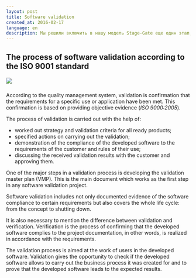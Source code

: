 ```yaml
---
layout: post
title: Software validation
created_at: 2016-02-17
language: en
description: Мы решили включить в нашу модель Stage-Gate еще один этап, а именно процесс валида-ции.  Валидация позволит Заказчику...
---
```


## The process of software validation according to the ISO 9001 standard

##### ![](http://eigenmethod.com/img/validation.jpg)

According to the quality management system, validation is confirmation that the requirements for a specific use or application have been met. This confirmation is based on providing objective evidence (*ISO 9000:2005*).  

The process of validation is carried out with the help of:  
 
* worked out strategy and validation criteria for all ready products;
* specified actions on carrying out the validation;
* demonstration of the compliance of the developed software to the requirements of the customer and rules of their use;
* discussing the received validation results with the customer and approving them.

One of the major steps in a validation process is developing the validation master plan (VMP). This is the main document which works as the first step in any software validation project.  

Software validation includes not only documented evidence of the software compliance to certain requirements but also covers the whole life cycle: from the concept to shutting down.

It is also necessary to mention the difference between validation and verification. Verification is the process of confirming that the developed software complies to the project documentation, in other words, is realized in accordance with the requirements.

The validation process is aimed at the work of users in the developed software. Validation gives the opportunity to check if the developed software allows to carry out the business process it was created for and to prove that the developed software leads to the expected results.
